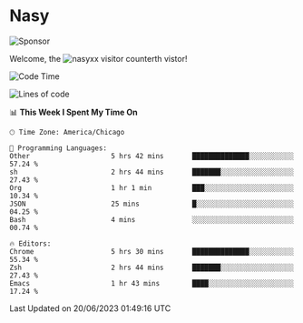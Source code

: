 # Nasy

<!--
<p align="center">
<img height="200" src="https://github-readme-stats.vercel.app/api?username=nasyxx&count_private=true&show_icons=true&theme=dracula&include_all_commits=true"/>
<img height="200" src="https://github-readme-stats.vercel.app/api/top-langs/?username=nasyxx&theme=dracula&hide=html,jupyter+notebook&count_private=true&show_icons=true"/>
</p>

  
----------------
-->

![Sponsor](https://img.shields.io/static/v1.svg?label=Sponsor&message=%E2%9D%A4&logo=GitHub&style=flat&color=pink)
 
Welcome, the ![nasyxx visitor counter](https://count.getloli.com/get/@nasyxx?theme=rule34)th vistor!
 
<!--START_SECTION:waka-->
![Code Time](http://img.shields.io/badge/Code%20Time-3%2C575%20hrs%207%20mins-blue)

![Lines of code](https://img.shields.io/badge/From%20Hello%20World%20I%27ve%20Written-6.3%20million%20lines%20of%20code-blue)

📊 **This Week I Spent My Time On** 

```text
🕑︎ Time Zone: America/Chicago

💬 Programming Languages: 
Other                    5 hrs 42 mins       ██████████████░░░░░░░░░░░   57.24 % 
sh                       2 hrs 44 mins       ███████░░░░░░░░░░░░░░░░░░   27.43 % 
Org                      1 hr 1 min          ███░░░░░░░░░░░░░░░░░░░░░░   10.34 % 
JSON                     25 mins             █░░░░░░░░░░░░░░░░░░░░░░░░   04.25 % 
Bash                     4 mins              ░░░░░░░░░░░░░░░░░░░░░░░░░   00.74 % 

🔥 Editors: 
Chrome                   5 hrs 30 mins       ██████████████░░░░░░░░░░░   55.34 % 
Zsh                      2 hrs 44 mins       ███████░░░░░░░░░░░░░░░░░░   27.43 % 
Emacs                    1 hr 43 mins        ████░░░░░░░░░░░░░░░░░░░░░   17.24 % 
```


 Last Updated on 20/06/2023 01:49:16 UTC
<!--END_SECTION:waka-->

<!-- ![visitors](https://visitor-badge.laobi.icu/badge?page_id=nasyxx.nasyxx) -->
